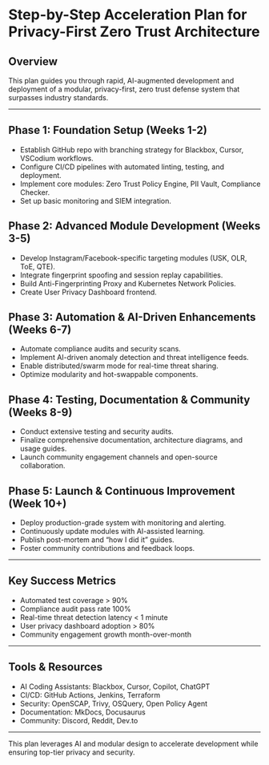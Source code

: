 # Step-by-Step Acceleration Plan for Privacy-First Zero Trust Architecture

## Overview
This plan guides you through rapid, AI-augmented development and deployment of a modular, privacy-first, zero trust defense system that surpasses industry standards.

---

## Phase 1: Foundation Setup (Weeks 1-2)

- Establish GitHub repo with branching strategy for Blackbox, Cursor, VSCodium workflows.
- Configure CI/CD pipelines with automated linting, testing, and deployment.
- Implement core modules: Zero Trust Policy Engine, PII Vault, Compliance Checker.
- Set up basic monitoring and SIEM integration.

## Phase 2: Advanced Module Development (Weeks 3-5)

- Develop Instagram/Facebook-specific targeting modules (USK, OLR, ToE, QTE).
- Integrate fingerprint spoofing and session replay capabilities.
- Build Anti-Fingerprinting Proxy and Kubernetes Network Policies.
- Create User Privacy Dashboard frontend.

## Phase 3: Automation & AI-Driven Enhancements (Weeks 6-7)

- Automate compliance audits and security scans.
- Implement AI-driven anomaly detection and threat intelligence feeds.
- Enable distributed/swarm mode for real-time threat sharing.
- Optimize modularity and hot-swappable components.

## Phase 4: Testing, Documentation & Community (Weeks 8-9)

- Conduct extensive testing and security audits.
- Finalize comprehensive documentation, architecture diagrams, and usage guides.
- Launch community engagement channels and open-source collaboration.

## Phase 5: Launch & Continuous Improvement (Week 10+)

- Deploy production-grade system with monitoring and alerting.
- Continuously update modules with AI-assisted learning.
- Publish post-mortem and “how I did it” guides.
- Foster community contributions and feedback loops.

---

## Key Success Metrics

- Automated test coverage > 90%
- Compliance audit pass rate 100%
- Real-time threat detection latency < 1 minute
- User privacy dashboard adoption > 80%
- Community engagement growth month-over-month

---

## Tools & Resources

- AI Coding Assistants: Blackbox, Cursor, Copilot, ChatGPT
- CI/CD: GitHub Actions, Jenkins, Terraform
- Security: OpenSCAP, Trivy, OSQuery, Open Policy Agent
- Documentation: MkDocs, Docusaurus
- Community: Discord, Reddit, Dev.to

---

This plan leverages AI and modular design to accelerate development while ensuring top-tier privacy and security.

